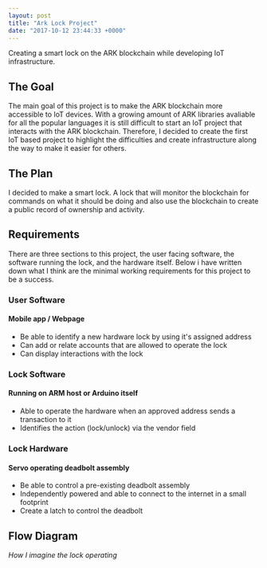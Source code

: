 ```yaml
---
layout: post
title: "Ark Lock Project"
date: "2017-10-12 23:44:33 +0000"
---
```


Creating a smart lock on the ARK blockchain while developing IoT infrastructure.

## The Goal

The main goal of this project is to make the ARK blockchain more accessible to
IoT devices. With a growing amount of ARK libraries avaliable for all the
popular languages it is still difficult to start an IoT project that interacts
with the ARK blockchain. Therefore, I decided to create the first IoT based
project to highlight the difficulties and create infrastructure along the way to
make it easier for others.

## The Plan

I decided to make a smart lock. A lock that will monitor the blockchain for
commands on what it should be doing and also use the blockchain to create
a public record of ownership and activity. 

## Requirements

There are three sections to this project, the user facing software, the software running the lock, and the hardware itself. Below i have written down what I think are the minimal working requirements for this project to be a success.

### User Software

#### Mobile app / Webpage

* Be able to identify a new hardware lock by using it's assigned address
* Can add or relate accounts that are allowed to operate the lock
* Can display interactions with the lock

### Lock Software 

#### Running on ARM host or Arduino itself

* Able to operate the hardware when an approved address sends a transaction to it 
* Identifies the action (lock/unlock) via the vendor field

### Lock Hardware 

#### Servo operating deadbolt assembly

* Be able to control a pre-existing deadbolt assembly
* Independently powered and able to connect to the internet in a small footprint
* Create a latch to control the deadbolt

## Flow Diagram

<amp-img width="810" height="770" layout="responsive" src="{{ site.baseurl }}/assets/images/ArkLockFlowDiagram.png" alt="Flow Diagram"></amp-img> _How I imagine the lock operating_
